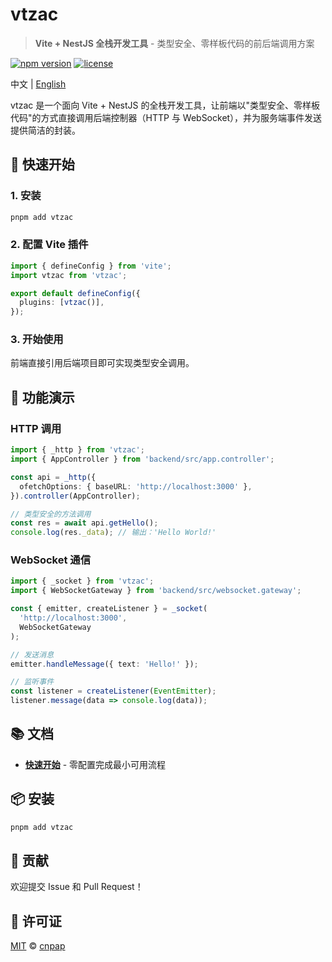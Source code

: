 # vtzac

> **Vite + NestJS 全栈开发工具** - 类型安全、零样板代码的前后端调用方案

[![npm version](https://img.shields.io/npm/v/vtzac.svg)](https://www.npmjs.com/package/vtzac)
[![license](https://img.shields.io/npm/l/vtzac.svg)](https://github.com/cnpap/vtzac/blob/main/LICENSE.md)

中文 | [English](./README.md)

vtzac 是一个面向 Vite + NestJS 的全栈开发工具，让前端以"类型安全、零样板代码"的方式直接调用后端控制器（HTTP 与 WebSocket），并为服务端事件发送提供简洁的封装。

## 🚀 快速开始

### 1. 安装

```bash
pnpm add vtzac
```

### 2. 配置 Vite 插件

```ts
import { defineConfig } from 'vite';
import vtzac from 'vtzac';

export default defineConfig({
  plugins: [vtzac()],
});
```

### 3. 开始使用

前端直接引用后端项目即可实现类型安全调用。

## 📖 功能演示

### HTTP 调用

```ts
import { _http } from 'vtzac';
import { AppController } from 'backend/src/app.controller';

const api = _http({
  ofetchOptions: { baseURL: 'http://localhost:3000' },
}).controller(AppController);

// 类型安全的方法调用
const res = await api.getHello();
console.log(res._data); // 输出：'Hello World!'
```

### WebSocket 通信

```ts
import { _socket } from 'vtzac';
import { WebSocketGateway } from 'backend/src/websocket.gateway';

const { emitter, createListener } = _socket(
  'http://localhost:3000',
  WebSocketGateway
);

// 发送消息
emitter.handleMessage({ text: 'Hello!' });

// 监听事件
const listener = createListener(EventEmitter);
listener.message(data => console.log(data));
```

## 📚 文档

- **[快速开始](https://vtzac.opss.dev/zh/getting-started)** - 零配置完成最小可用流程

## 📦 安装

```bash
pnpm add vtzac
```

## 🤝 贡献

欢迎提交 Issue 和 Pull Request！

## 📄 许可证

[MIT](./LICENSE.md) © [cnpap](https://github.com/cnpap)

